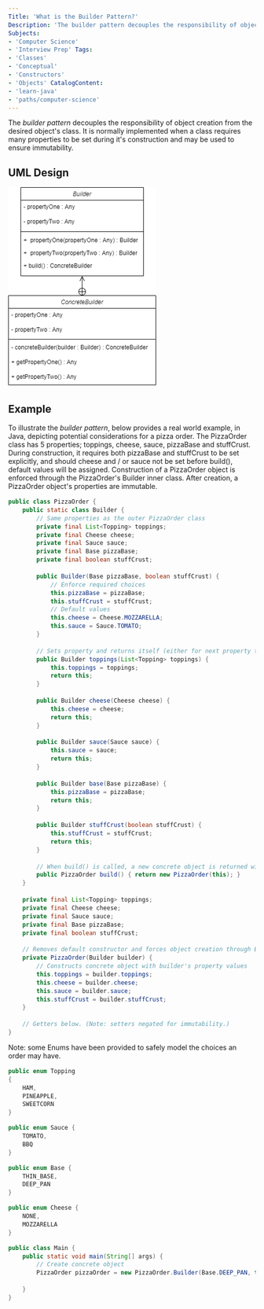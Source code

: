 ```yaml
---
Title: 'What is the Builder Pattern?'
Description: 'The builder pattern decouples the responsibility of object creation from the desired objects class.'
Subjects:
- 'Computer Science'
- 'Interview Prep' Tags:
- 'Classes'
- 'Conceptual'
- 'Constructors'
- 'Objects' CatalogContent:
- 'learn-java'
- 'paths/computer-science'
---
```

The _builder pattern_ decouples the responsibility of object creation from the desired object's class. It is normally implemented when a class 
requires many properties to be set during it's construction and may be used to ensure immutability. 

## UML Design

![UML diagram of a builder](media/builder-uml.png)

## Example

To illustrate the _builder pattern_, below provides a real world example, in Java, depicting potential considerations for a pizza order. The 
PizzaOrder class has 5 properties; toppings, cheese, sauce, pizzaBase and stuffCrust. During construction, it requires both pizzaBase and stuffCrust 
to be set explicitly, and should cheese and / or sauce not be set before build(), default values will be assigned. Construction of a PizzaOrder 
object is enforced through the PizzaOrder's Builder inner class. After creation, a PizzaOrder object's properties are immutable.

```java
public class PizzaOrder {
    public static class Builder {
        // Same properties as the outer PizzaOrder class
        private final List<Topping> toppings;
        private final Cheese cheese;
        private final Sauce sauce;
        private final Base pizzaBase;
        private final boolean stuffCrust;
        
        public Builder(Base pizzaBase, boolean stuffCrust) {
            // Enforce required choices
            this.pizzaBase = pizzaBase;
            this.stuffCrust = stuffCrust;
            // Default values
            this.cheese = Cheese.MOZZARELLA;
            this.sauce = Sauce.TOMATO;
        }
        
        // Sets property and returns itself (either for next property to be set, or build() to be invoked)
        public Builder toppings(List<Topping> toppings) {
            this.toppings = toppings;
            return this;
        }
        
        public Builder cheese(Cheese cheese) { 
            this.cheese = cheese;
            return this;
        }
        
        public Builder sauce(Sauce sauce) { 
            this.sauce = sauce;
            return this;
        }
        
        public Builder base(Base pizzaBase) { 
            this.pizzaBase = pizzaBase;
            return this;
        }
        
        public Builder stuffCrust(boolean stuffCrust) { 
            this.stuffCrust = stuffCrust;
            return this;
        }

        // When build() is called, a new concrete object is returned with the desired properties set
        public PizzaOrder build() { return new PizzaOrder(this); }
    }
    
    private final List<Topping> toppings;
    private final Cheese cheese;
    private final Sauce sauce;
    private final Base pizzaBase;
    private final boolean stuffCrust;
    
    // Removes default constructor and forces object creation through Builder inner class
    private PizzaOrder(Builder builder) {
        // Constructs concrete object with builder's property values
        this.toppings = builder.toppings;
        this.cheese = builder.cheese;
        this.sauce = builder.sauce;
        this.stuffCrust = builder.stuffCrust;
    }
    
    // Getters below. (Note: setters negated for immutability.)
}
```

Note: some Enums have been provided to safely model the choices an order may have. 

```java
public enum Topping
{
    HAM,
    PINEAPPLE,
    SWEETCORN
}
```

```java
public enum Sauce {
    TOMATO,
    BBQ
}
```

```java
public enum Base {
    THIN_BASE,
    DEEP_PAN
}
```

```java
public enum Cheese {
    NONE,
    MOZZARELLA
}
```

```java
public class Main {
    public static void main(String[] args) {
        // Create concrete object
        PizzaOrder pizzaOrder = new PizzaOrder.Builder(Base.DEEP_PAN, true).sauce(Sauce.BBQ)
                                                                           .build();
    }
}
```


